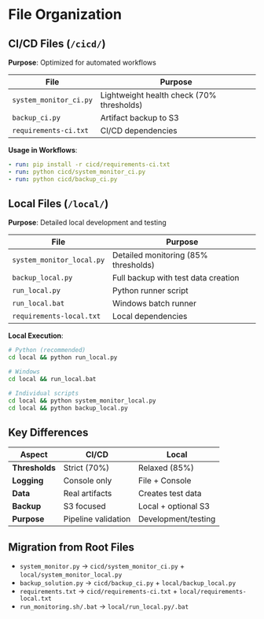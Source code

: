 # File Organization

## CI/CD Files (`/cicd/`)
**Purpose**: Optimized for automated workflows

| File | Purpose |
|------|---------|
| `system_monitor_ci.py` | Lightweight health check (70% thresholds) |
| `backup_ci.py` | Artifact backup to S3 |
| `requirements-ci.txt` | CI/CD dependencies |

**Usage in Workflows**:
```yaml
- run: pip install -r cicd/requirements-ci.txt
- run: python cicd/system_monitor_ci.py
- run: python cicd/backup_ci.py
```

## Local Files (`/local/`)
**Purpose**: Detailed local development and testing

| File | Purpose |
|------|---------|
| `system_monitor_local.py` | Detailed monitoring (85% thresholds) |
| `backup_local.py` | Full backup with test data creation |
| `run_local.py` | Python runner script |
| `run_local.bat` | Windows batch runner |
| `requirements-local.txt` | Local dependencies |

**Local Execution**:
```bash
# Python (recommended)
cd local && python run_local.py

# Windows
cd local && run_local.bat

# Individual scripts
cd local && python system_monitor_local.py
cd local && python backup_local.py
```

## Key Differences

| Aspect | CI/CD | Local |
|--------|-------|-------|
| **Thresholds** | Strict (70%) | Relaxed (85%) |
| **Logging** | Console only | File + Console |
| **Data** | Real artifacts | Creates test data |
| **Backup** | S3 focused | Local + optional S3 |
| **Purpose** | Pipeline validation | Development/testing |

## Migration from Root Files
- `system_monitor.py` → `cicd/system_monitor_ci.py` + `local/system_monitor_local.py`
- `backup_solution.py` → `cicd/backup_ci.py` + `local/backup_local.py`
- `requirements.txt` → `cicd/requirements-ci.txt` + `local/requirements-local.txt`
- `run_monitoring.sh/.bat` → `local/run_local.py/.bat`